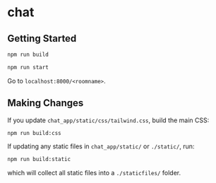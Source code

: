 # chat

## Getting Started

```sh
npm run build
```

```sh
npm run start
```

Go to `localhost:8000/<roomname>`.

## Making Changes

If you update `chat_app/static/css/tailwind.css`, build the main CSS:

```sh
npm run build:css
```

If updating any static files in `chat_app/static/` or `./static/`, run:

```sh
npm run build:static
```

which will collect all static files into a `./staticfiles/` folder.
